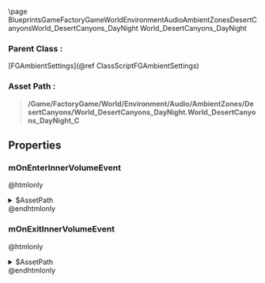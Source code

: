 \page BlueprintsGameFactoryGameWorldEnvironmentAudioAmbientZonesDesertCanyonsWorld_DesertCanyons_DayNight World_DesertCanyons_DayNight
### Parent Class :
[FGAmbientSettings](@ref ClassScriptFGAmbientSettings)
### Asset Path :
<b><blockquote>/Game/FactoryGame/World/Environment/Audio/AmbientZones/DesertCanyons/World_DesertCanyons_DayNight.World_DesertCanyons_DayNight_C</blockquote></b>
## Properties

### mOnEnterInnerVolumeEvent
@htmlonly
<details>
 <summary>$AssetPath</summary>
<b><a href="_blueprints_game_factory_game_world_environment_audio_ambient_zones_desert_canyons_play__day_night__desert_canyons__inner.html"><blockquote>Play_DayNight_DesertCanyons_Inner</blockquote></a></b>
</details>
@endhtmlonly

### mOnExitInnerVolumeEvent
@htmlonly
<details>
 <summary>$AssetPath</summary>
<b><a href="_blueprints_game_factory_game_world_environment_audio_ambient_zones_desert_canyons_stop__day_night__desert_canyons__inner.html"><blockquote>Stop_DayNight_DesertCanyons_Inner</blockquote></a></b>
</details>
@endhtmlonly

